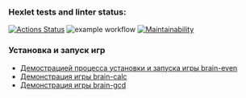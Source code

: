 ### Hexlet tests and linter status:
[![Actions Status](https://github.com/buravlev-arthur/frontend-project-lvl1/workflows/hexlet-check/badge.svg)](https://github.com/buravlev-arthur/frontend-project-lvl1/actions)
![example workflow](https://github.com/buravlev-arthur/frontend-project-lvl1/actions/workflows/project-linting.yml/badge.svg)
[![Maintainability](https://api.codeclimate.com/v1/badges/a99a88d28ad37a79dbf6/maintainability)](https://codeclimate.com/github/codeclimate/codeclimate/maintainability)

### Установка и запуск игр
- [Демострацией процесса установки и запуска игры brain-even](https://asciinema.org/a/5eQaAY0D19CEICdrF1Zxa5PMf)
- [Демонстрация игры brain-calc](https://asciinema.org/a/5EwBRTjPJT4GWm1yHXkCxFvTe)
- [Демонстрация игры brain-gcd](https://asciinema.org/a/fXMNfiD97ITZSPmXRhfehqvrt)
